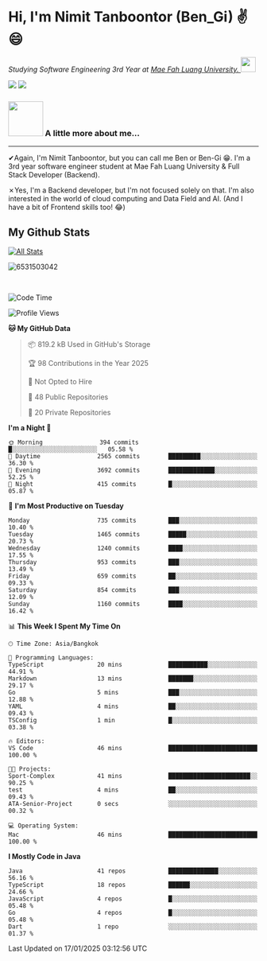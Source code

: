# Hi, I'm Nimit Tanboontor (Ben_Gi) ✌😄
<p><em>Studying Software Engineering 3rd Year at <a href="https://en.mfu.ac.th/home.html"> Mae Fah Luang University.
</a><img src="https://media.giphy.com/media/WUlplcMpOCEmTGBtBW/giphy.gif" width="30"> </em></p>


[![](https://img.shields.io/badge/linkedin-%230077B5.svg?style=for-the-badge&logo=linkedin)]([https://www.linkedin.com/in/thanaphoom-babparn/](https://www.linkedin.com/in/nimit-tanbooutor-798139246/))
[![](https://img.shields.io/badge/Medium-12100E?style=for-the-badge&logo=medium&logoColor=white)](https://medium.com/@nimittanbooutor)

### <img src="https://media.giphy.com/media/VgCDAzcKvsR6OM0uWg/giphy.gif" width="70"> A little more about me...  

<hr> <!-- Horizontal line -->

&#10004;Again, I'm Nimit Tanboontor, but you can call me Ben or Ben-Gi 😁. I'm a 3rd year software engineer student at Mae Fah Luang University & Full Stack Developer (Backend).

&#10007;Yes, I'm a Backend developer, but I'm not focused solely on that. I'm also interested in the world of cloud computing and Data Field and AI. (And I have a bit of Frontend skills too! 😂)


## My Github Stats

[![All Stats](https://github-readme-stats.vercel.app/api?username=6531503042&show_icons=true&theme=algolia)](https://github.com/6531503042)

<p><img align="center" src="https://github-readme-streak-stats.herokuapp.com/?user=6531503042&" alt="6531503042" /></p>

<br />


<!--START_SECTION:waka-->
![Code Time](http://img.shields.io/badge/Code%20Time-258%20hrs%2029%20mins-blue)

![Profile Views](http://img.shields.io/badge/Profile%20Views-0-blue)

**🐱 My GitHub Data** 

> 📦 819.2 kB Used in GitHub's Storage 
 > 
> 🏆 98 Contributions in the Year 2025
 > 
> 🚫 Not Opted to Hire
 > 
> 📜 48 Public Repositories 
 > 
> 🔑 20 Private Repositories 
 > 
**I'm a Night 🦉** 

```text
🌞 Morning                394 commits         █░░░░░░░░░░░░░░░░░░░░░░░░   05.58 % 
🌆 Daytime                2565 commits        █████████░░░░░░░░░░░░░░░░   36.30 % 
🌃 Evening                3692 commits        █████████████░░░░░░░░░░░░   52.25 % 
🌙 Night                  415 commits         █░░░░░░░░░░░░░░░░░░░░░░░░   05.87 % 
```
📅 **I'm Most Productive on Tuesday** 

```text
Monday                   735 commits         ███░░░░░░░░░░░░░░░░░░░░░░   10.40 % 
Tuesday                  1465 commits        █████░░░░░░░░░░░░░░░░░░░░   20.73 % 
Wednesday                1240 commits        ████░░░░░░░░░░░░░░░░░░░░░   17.55 % 
Thursday                 953 commits         ███░░░░░░░░░░░░░░░░░░░░░░   13.49 % 
Friday                   659 commits         ██░░░░░░░░░░░░░░░░░░░░░░░   09.33 % 
Saturday                 854 commits         ███░░░░░░░░░░░░░░░░░░░░░░   12.09 % 
Sunday                   1160 commits        ████░░░░░░░░░░░░░░░░░░░░░   16.42 % 
```


📊 **This Week I Spent My Time On** 

```text
🕑︎ Time Zone: Asia/Bangkok

💬 Programming Languages: 
TypeScript               20 mins             ███████████░░░░░░░░░░░░░░   44.91 % 
Markdown                 13 mins             ███████░░░░░░░░░░░░░░░░░░   29.17 % 
Go                       5 mins              ███░░░░░░░░░░░░░░░░░░░░░░   12.88 % 
YAML                     4 mins              ██░░░░░░░░░░░░░░░░░░░░░░░   09.43 % 
TSConfig                 1 min               █░░░░░░░░░░░░░░░░░░░░░░░░   03.38 % 

🔥 Editors: 
VS Code                  46 mins             █████████████████████████   100.00 % 

🐱‍💻 Projects: 
Sport-Complex            41 mins             ███████████████████████░░   90.25 % 
test                     4 mins              ██░░░░░░░░░░░░░░░░░░░░░░░   09.43 % 
ATA-Senior-Project       0 secs              ░░░░░░░░░░░░░░░░░░░░░░░░░   00.32 % 

💻 Operating System: 
Mac                      46 mins             █████████████████████████   100.00 % 
```

**I Mostly Code in Java** 

```text
Java                     41 repos            ██████████████░░░░░░░░░░░   56.16 % 
TypeScript               18 repos            ██████░░░░░░░░░░░░░░░░░░░   24.66 % 
JavaScript               4 repos             █░░░░░░░░░░░░░░░░░░░░░░░░   05.48 % 
Go                       4 repos             █░░░░░░░░░░░░░░░░░░░░░░░░   05.48 % 
Dart                     1 repo              ░░░░░░░░░░░░░░░░░░░░░░░░░   01.37 % 
```




 Last Updated on 17/01/2025 03:12:56 UTC
<!--END_SECTION:waka-->
